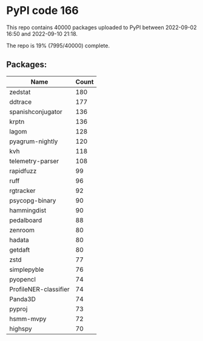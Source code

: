# PyPI code 166

This repo contains 40000 packages uploaded to PyPI between 
2022-09-02 16:50 and 2022-09-10 21:18.

The repo is 19% (7995/40000) complete.

## Packages:

| Name  | Count |
| ----- | ----- |
| zedstat | 180 |
| ddtrace | 177 |
| spanishconjugator | 136 |
| krptn | 136 |
| lagom | 128 |
| pyagrum-nightly | 120 |
| kvh | 118 |
| telemetry-parser | 108 |
| rapidfuzz | 99 |
| ruff | 96 |
| rgtracker | 92 |
| psycopg-binary | 90 |
| hammingdist | 90 |
| pedalboard | 88 |
| zenroom | 80 |
| hadata | 80 |
| getdaft | 80 |
| zstd | 77 |
| simplepyble | 76 |
| pyopencl | 74 |
| ProfileNER-classifier | 74 |
| Panda3D | 74 |
| pyproj | 73 |
| hsmm-mvpy | 72 |
| highspy | 70 |


